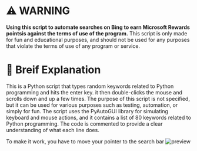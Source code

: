# ⚠ WARNING
**Using this script to automate searches on Bing to earn Microsoft Rewards pointsis against the terms
of use of the program.** This script is only made for fun and educational purposes, and should not be 
used for any purposes that violate the terms of use of any program or service.

# 🎃 Breif Explanation
This is a Python script that types random keywords related to Python programming and hits the enter key.
it then double-clicks the mouse and scrolls down and up a few times. The purpose of this script is not 
specified, but it can be used for various purposes such as testing, automation, or simply for fun. The 
script uses the PyAutoGUI library for simulating keyboard and mouse actions, and it contains a list of 
80 keywords related to Python programming. The code is commented to provide a clear understanding of what
each line does. 

To make it work, you have to move your pointer to the search bar
![preview](https://github.com/fspofficial/bing-rewards-py/blob/f4a8e303ee25d22b84c992a26cb44d8bd27565a3/preview.gif)
